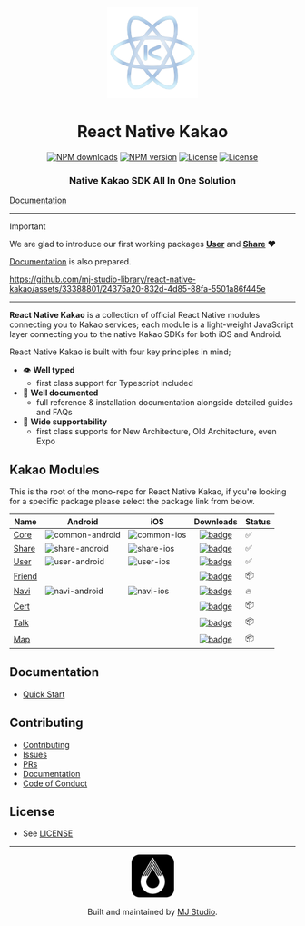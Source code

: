 <p align="center">
  <a href="https://rnkakao.dev">
    <img width="160px" src="https://raw.githubusercontent.com/mym0404/image-archive/master/202404201234177.webp"><br/>
  </a>
  <h1 align="center">React Native Kakao</h1>
  <p align="center">
  <a href="https://www.npmjs.com/package/@react-native-kakao/core"><img src="https://img.shields.io/npm/dm/@react-native-kakao/core.svg?style=flat-square" alt="NPM downloads"></a>
  <a href="https://www.npmjs.com/package/@react-native-kakao/core"><img src="https://img.shields.io/npm/v/@react-native-kakao/core.svg?style=flat-square" alt="NPM version"></a>
  <a href="/LICENSE"><img src="https://img.shields.io/npm/l/@react-native-kakao/core.svg?style=flat-square" alt="License"></a>
  <a href="https://github.com/lerna-lite/lerna-lite"><img src="https://img.shields.io/badge/maintained%20with-lerna--lite-e137ff?style=flat-square" alt="License"></a>
  <h3 align="center">Native Kakao SDK All In One Solution</h3>
  </p>
</p>
<a href="https://rnkakao.dev">Documentation</a>

---

> [!IMPORTANT]
> We are glad to introduce our first working packages [**User**](https://rnkakao.dev/docs/user/intro)
> and [**Share**](https://rnkakao.dev/docs/share/intro) ❤️
>
> [Documentation](https://rnkakao.dev/docs/intro) is also prepared.
>
> https://github.com/mj-studio-library/react-native-kakao/assets/33388801/24375a20-832d-4d85-88fa-5501a86f445e

---

**React Native Kakao** is a collection of official React Native modules connecting you to Kakao
services; each module is a light-weight JavaScript layer connecting you to the native Kakao SDKs for
both iOS and Android.

React Native Kakao is built with four key principles in mind;

- 👁 **Well typed**
  - first class support for Typescript included
- 📄 **Well documented**
  - full reference & installation documentation alongside detailed guides and FAQs
- 🚀 **Wide supportability**
  - first class supports for New Architecture, Old Architecture, even Expo

## Kakao Modules

This is the root of the mono-repo for React Native Kakao, if you're looking for a specific package
please select the package link from below.

[//]: # (The main package that you interface with is `App` &#40;`@react-native-kakao/app`&#41;)

| Name                                                                               | Android                                                                               | iOS                                                                                   |                                                                            Downloads                                                                            | Status |
|------------------------------------------------------------------------------------|---------------------------------------------------------------------------------------|---------------------------------------------------------------------------------------|:---------------------------------------------------------------------------------------------------------------------------------------------------------------:|--------|
| [Core](https://rnkakao.dev/docs/intro)          | ![common-android](https://img.shields.io/badge/common-2.20.1-green?style=flat-square) | ![common-ios](https://img.shields.io/badge/common-2.22.0-lightblue?style=flat-square) |   [![badge](https://img.shields.io/npm/dm/@react-native-kakao/core.svg?style=for-the-badge&logo=npm)](https://www.npmjs.com/package/@react-native-kakao/core)   | ✅      |
| [Share](https://rnkakao.dev/docs/share/intro)   | ![share-android](https://img.shields.io/badge/share-2.20.1-green?style=flat-square)   | ![share-ios](https://img.shields.io/badge/share-2.22.0-lightblue?style=flat-square)   |  [![badge](https://img.shields.io/npm/dm/@react-native-kakao/share.svg?style=for-the-badge&logo=npm)](https://www.npmjs.com/package/@react-native-kakao/share)  | ✅      |
| [User](https://rnkakao.dev/docs/user/intro)     | ![user-android](https://img.shields.io/badge/user-2.20.1-green?style=flat-square)     | ![user-ios](https://img.shields.io/badge/user-2.22.0-lightblue?style=flat-square)     |   [![badge](https://img.shields.io/npm/dm/@react-native-kakao/user.svg?style=for-the-badge&logo=npm)](https://www.npmjs.com/package/@react-native-kakao/user)   | ✅      |
| [Friend](https://rnkakao.dev/docs/friend/intro) |                                                                                       |                                                                                       | [![badge](https://img.shields.io/npm/dm/@react-native-kakao/friend.svg?style=for-the-badge&logo=npm)](https://www.npmjs.com/package/@react-native-kakao/friend) | 📦     |
| [Navi](https://rnkakao.dev/docs/navi/intro)     | ![navi-android](https://img.shields.io/badge/navi-2.20.1-green?style=flat-square)     | ![navi-ios](https://img.shields.io/badge/navi-2.22.0-lightblue?style=flat-square)     |   [![badge](https://img.shields.io/npm/dm/@react-native-kakao/navi.svg?style=for-the-badge&logo=npm)](https://www.npmjs.com/package/@react-native-kakao/navi)   | 🔥     |
| [Cert](https://rnkakao.dev/docs/cert/intro)     |                                                                                       |                                                                                       |   [![badge](https://img.shields.io/npm/dm/@react-native-kakao/cert.svg?style=for-the-badge&logo=npm)](https://www.npmjs.com/package/@react-native-kakao/cert)   | 📦     |
| [Talk](https://rnkakao.dev/docs/talk/intro)     |                                                                                       |                                                                                       |   [![badge](https://img.shields.io/npm/dm/@react-native-kakao/talk.svg?style=for-the-badge&logo=npm)](https://www.npmjs.com/package/@react-native-kakao/talk)   | 📦     |
| [Map](https://rnkakao.dev/docs/map/intro)       |                                                                                       |                                                                                       |    [![badge](https://img.shields.io/npm/dm/@react-native-kakao/map.svg?style=for-the-badge&logo=npm)](https://www.npmjs.com/package/@react-native-kakao/map)    | 📦     |

## Documentation

- [Quick Start](https://)

## Contributing

- [Contributing](https://github.com/mym0404/react-native-kakao/blob/main/CONTRIBUTING.md)
- [Issues](https://github.com/invertase/react-native-kakao/issues)
- [PRs](https://github.com/invertase/react-native-kakao/pulls)
- [Documentation](https://rnkakao.dev)
- [Code of Conduct](https://github.com/mj-studio-library/react-native-kakao/blob/main/CODE_OF_CONDUCT.md)

## License

- See [LICENSE](/LICENSE)

---

<p align="center">
  <a href="https://mjstudio.net/">
    <img width="75px" src="https://raw.githubusercontent.com/mym0404/image-archive/master/202404201239152.webp">
  </a>
  <p align="center">
    Built and maintained by <a href="https://mjstudio.net/">MJ Studio</a>.
  </p>
</p>

